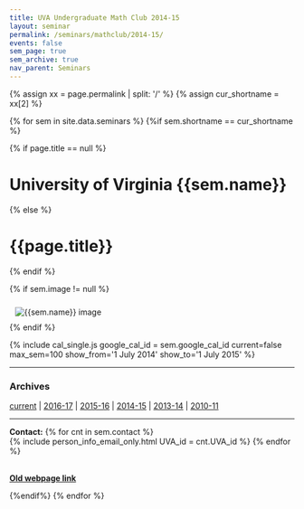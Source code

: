 ```yaml
---
title: UVA Undergraduate Math Club 2014-15
layout: seminar
permalink: /seminars/mathclub/2014-15/
events: false
sem_page: true
sem_archive: true
nav_parent: Seminars
---
```


{% assign xx = page.permalink | split: '/' %}
{% assign cur_shortname = xx[2] %}

{% for sem in site.data.seminars %}
{%if sem.shortname == cur_shortname %}

{% if page.title == null %}
  <h1 class="mt-2 mb-4">University of Virginia {{sem.name}}</h1>
{% else %}
  <h1 class="mt-2 mb-4">{{page.title}}</h1>
{% endif %}

{% if sem.image != null %}
  <div class="row">
    <div class="col-md-3">
      <img src="{{ sem.image | replace: '__SITE_URL__', site.url }}" style="max-width:100%;max-height:400px;height:auto;width:auto;padding:10px" alt="{{sem.name}} image" title="{{sem.name}} image"/>
    </div>
  </div>
{% endif %}

{% include cal_single.js google_cal_id = sem.google_cal_id current=false max_sem=100
show_from='1 July 2014'
show_to='1 July 2015' %}

<hr>
<h3 class="mb-3">Archives</h3>

<p><a href="/seminars/mathclub/">current</a> | <a href="/seminars/mathclub/2016-17/">2016-17</a> |
<a href="/seminars/mathclub/2015-16/">2015-16</a> |
<a href="/seminars/mathclub/2014-15/">2014-15</a> |
<a href="/seminars/mathclub/2013-14/">2013-14</a> |
<a href="/seminars/mathclub/2010-11/">2010-11</a></p>

---

**Contact:** {% for cnt in sem.contact %}<br />{% include person_info_email_only.html UVA_id = cnt.UVA_id %} {% endfor %}

<br>**[Old webpage link]({{sem.webpage}})**

{%endif%}
{% endfor %}
